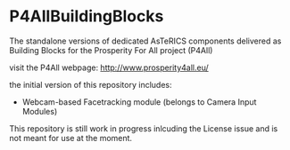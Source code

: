 # P4AllBuildingBlocks
The standalone versions of dedicated AsTeRICS components delivered as Building Blocks for the Prosperity For All project (P4All) 

visit the P4All webpage:
http://www.prosperity4all.eu/

the initial version of this repository includes:
* Webcam-based Facetracking module (belongs to Camera Input Modules)


This repository is still work in progress inlcuding the License issue and is not meant for use at the moment.

